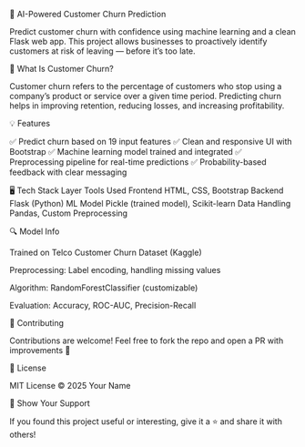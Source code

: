 🔮 AI-Powered Customer Churn Prediction

Predict customer churn with confidence using machine learning and a clean Flask web app. This project allows businesses to proactively identify customers at risk of leaving — before it’s too late.

🧠 What Is Customer Churn?

Customer churn refers to the percentage of customers who stop using a company’s product or service over a given time period. Predicting churn helps in improving retention, reducing losses, and increasing profitability.

💡 Features

✅ Predict churn based on 19 input features
✅ Clean and responsive UI with Bootstrap
✅ Machine learning model trained and integrated
✅ Preprocessing pipeline for real-time predictions
✅ Probability-based feedback with clear messaging

🖥️ Tech Stack
Layer	Tools Used
Frontend	HTML, CSS, Bootstrap
Backend	Flask (Python)
ML Model	Pickle (trained model), Scikit-learn
Data Handling	Pandas, Custom Preprocessing

🔍 Model Info

Trained on Telco Customer Churn Dataset (Kaggle)

Preprocessing: Label encoding, handling missing values

Algorithm: RandomForestClassifier (customizable)

Evaluation: Accuracy, ROC-AUC, Precision-Recall

🤝 Contributing

Contributions are welcome!
Feel free to fork the repo and open a PR with improvements 🚀

📃 License

MIT License © 2025 Your Name

🌟 Show Your Support

If you found this project useful or interesting, give it a ⭐ and share it with others!
